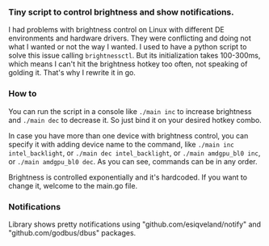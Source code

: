 <h3>Tiny script to control brightness and show notifications.</h3>

I had problems with brightness control on Linux with different DE environments and hardware drivers. They were 
conflicting and doing not what I wanted or not the way I wanted. I used to have a python script to solve this issue 
calling `brightnessctl`. But its initialization takes 100-300ms, which means  I can't hit the brightness hotkey too 
often, not speaking of golding it. That's why I rewrite it in go.

<h3>How to</h3>

You can run the script in a console like `./main inc` to increase brightness and `./main dec` to decrease it. So just bind it on your desired hotkey combo.

In case you have more than one device with brightness control, you can specify it with adding device name to the 
command, like `./main inc intel_backlight`, or `./main dec intel_backlight`, or `./main amdgpu_bl0 inc`,
or `./main amdgpu_bl0 dec`. As you can see, commands can be in any order.

Brightness is controlled exponentially and it's hardcoded. If you want to change it, welcome to the main.go file.

<h3>Notifications</h3>

Library shows pretty notifications using "github.com/esiqveland/notify" and "github.com/godbus/dbus" packages.
